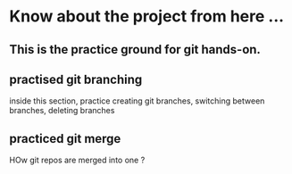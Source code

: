 # Know about the project from here ...

## This is the practice ground for git hands-on.

## practised git branching 
inside this section, practice creating git branches, switching between branches, deleting branches

## practiced git merge
HOw git repos are merged into one ?